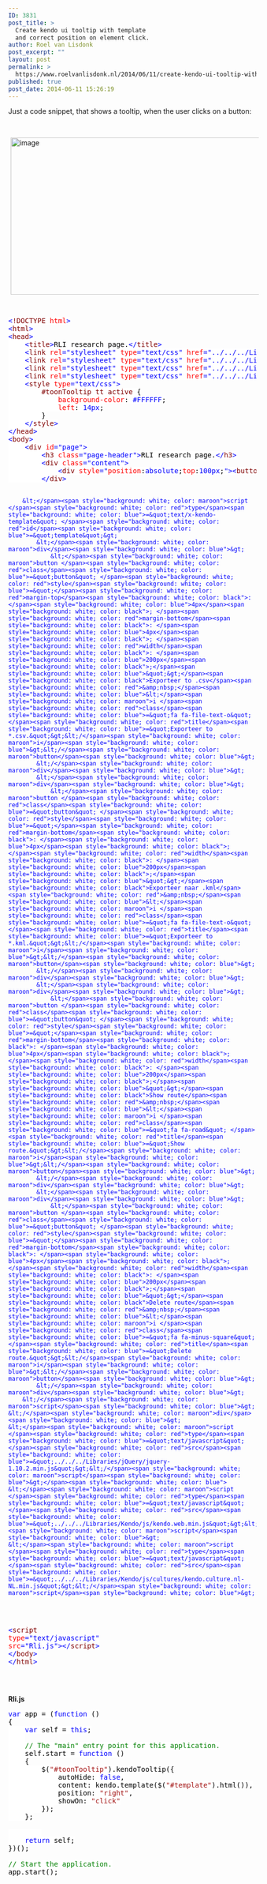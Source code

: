 ```yaml
---
ID: 3831
post_title: >
  Create kendo ui tooltip with template
  and correct position on element click.
author: Roel van Lisdonk
post_excerpt: ""
layout: post
permalink: >
  https://www.roelvanlisdonk.nl/2014/06/11/create-kendo-ui-tooltip-with-template-and-correct-position-on-element-click/
published: true
post_date: 2014-06-11 15:26:19
---
```

<p>Just a code snippet, that shows a tooltip, when the user clicks on a button:</p>  <p>&#160;</p>  <p><a href="http://www.roelvanlisdonk.nl/wp-content/uploads/2014/06/image7.png" rel="lightbox"><img title="image" style="border-top: 0px; border-right: 0px; background-image: none; border-bottom: 0px; padding-top: 0px; padding-left: 0px; margin: 0px 5px; border-left: 0px; display: inline; padding-right: 0px" border="0" alt="image" src="http://www.roelvanlisdonk.nl/wp-content/uploads/2014/06/image_thumb7.png" width="580" height="318" /></a></p>  <p>&#160;</p>  <pre class="code"><span style="background: white; color: blue">&lt;</span><span style="background: white; color: maroon">!DOCTYPE </span><span style="background: white; color: red">html</span><span style="background: white; color: blue">&gt;
&lt;</span><span style="background: white; color: maroon">html</span><span style="background: white; color: blue">&gt;
&lt;</span><span style="background: white; color: maroon">head</span><span style="background: white; color: blue">&gt;
    &lt;</span><span style="background: white; color: maroon">title</span><span style="background: white; color: blue">&gt;</span><span style="background: white; color: black">RLI research page.</span><span style="background: white; color: blue">&lt;/</span><span style="background: white; color: maroon">title</span><span style="background: white; color: blue">&gt;
    &lt;</span><span style="background: white; color: maroon">link </span><span style="background: white; color: red">rel</span><span style="background: white; color: blue">=&quot;stylesheet&quot; </span><span style="background: white; color: red">type</span><span style="background: white; color: blue">=&quot;text/css&quot; </span><span style="background: white; color: red">href</span><span style="background: white; color: blue">=&quot;../../../Libraries/Kendo/styles/kendo.common.min.css&quot; /&gt;
    &lt;</span><span style="background: white; color: maroon">link </span><span style="background: white; color: red">rel</span><span style="background: white; color: blue">=&quot;stylesheet&quot; </span><span style="background: white; color: red">type</span><span style="background: white; color: blue">=&quot;text/css&quot; </span><span style="background: white; color: red">href</span><span style="background: white; color: blue">=&quot;../../../Libraries/Kendo/styles/kendo.rtl.min.css&quot; /&gt;
    &lt;</span><span style="background: white; color: maroon">link </span><span style="background: white; color: red">rel</span><span style="background: white; color: blue">=&quot;stylesheet&quot; </span><span style="background: white; color: red">type</span><span style="background: white; color: blue">=&quot;text/css&quot; </span><span style="background: white; color: red">href</span><span style="background: white; color: blue">=&quot;../../../Libraries/Kendo/styles/kendo.metro.min.css&quot; /&gt;
    &lt;</span><span style="background: white; color: maroon">link </span><span style="background: white; color: red">rel</span><span style="background: white; color: blue">=&quot;stylesheet&quot; </span><span style="background: white; color: red">type</span><span style="background: white; color: blue">=&quot;text/css&quot; </span><span style="background: white; color: red">href</span><span style="background: white; color: blue">=&quot;../../../Libraries/FontAwesome/css/font-awesome.min.css&quot; /&gt;</span><span style="background: white; color: blue">
    &lt;</span><span style="background: white; color: maroon">style </span><span style="background: white; color: red">type</span><span style="background: white; color: blue">=&quot;text/css&quot;&gt;
        </span><span style="background: white; color: maroon">#toonTooltip_tt_active </span><span style="background: white; color: black">{
            </span><span style="background: white; color: red">background-color</span><span style="background: white; color: black">: </span><span style="background: white; color: blue">#FFFFFF</span><span style="background: white; color: black">;
            </span><span style="background: white; color: red">left</span><span style="background: white; color: black">: </span><span style="background: white; color: blue">14px</span><span style="background: white; color: black">;
        }
    </span><span style="background: white; color: blue">&lt;/</span><span style="background: white; color: maroon">style</span><span style="background: white; color: blue">&gt;
&lt;/</span><span style="background: white; color: maroon">head</span><span style="background: white; color: blue">&gt;
&lt;</span><span style="background: white; color: maroon">body</span><span style="background: white; color: blue">&gt;
    &lt;</span><span style="background: white; color: maroon">div </span><span style="background: white; color: red">id</span><span style="background: white; color: blue">=&quot;page&quot;&gt;
        &lt;</span><span style="background: white; color: maroon">h3 </span><span style="background: white; color: red">class</span><span style="background: white; color: blue">=&quot;page-header&quot;&gt;</span><span style="background: white; color: black">RLI research page.</span><span style="background: white; color: blue">&lt;/</span><span style="background: white; color: maroon">h3</span><span style="background: white; color: blue">&gt;
        &lt;</span><span style="background: white; color: maroon">div </span><span style="background: white; color: red">class</span><span style="background: white; color: blue">=&quot;content&quot;&gt;
            &lt;</span><span style="background: white; color: maroon">div </span><span style="background: white; color: red">style</span><span style="background: white; color: blue">=&quot;</span><span style="background: white; color: red">position</span><span style="background: white; color: black">:</span><span style="background: white; color: blue">absolute</span><span style="background: white; color: black">;</span><span style="background: white; color: red">top</span><span style="background: white; color: black">:</span><span style="background: white; color: blue">100px</span><span style="background: white; color: black">;</span><span style="background: white; color: blue">&quot;&gt;&lt;</span><span style="background: white; color: maroon">button </span><span style="background: white; color: red">id</span><span style="background: white; color: blue">=&quot;toonTooltip&quot; </span><span style="background: white; color: red">class</span><span style="background: white; color: blue">=&quot;button&quot;&gt;</span><span style="background: white; color: black">...</span><span style="background: white; color: blue">&lt;/</span><span style="background: white; color: maroon">button</span><span style="background: white; color: blue">&gt;&lt;/</span><span style="background: white; color: maroon">div</span><span style="background: white; color: blue">&gt;
        &lt;/</span><span style="background: white; color: maroon">div</span><span style="background: white; color: blue">&gt;

        &lt;</span><span style="background: white; color: maroon">script </span><span style="background: white; color: red">type</span><span style="background: white; color: blue">=&quot;text/x-kendo-template&quot; </span><span style="background: white; color: red">id</span><span style="background: white; color: blue">=&quot;template&quot;&gt;
            &lt;</span><span style="background: white; color: maroon">div</span><span style="background: white; color: blue">&gt;
                &lt;</span><span style="background: white; color: maroon">button </span><span style="background: white; color: red">class</span><span style="background: white; color: blue">=&quot;button&quot; </span><span style="background: white; color: red">style</span><span style="background: white; color: blue">=&quot;</span><span style="background: white; color: red">margin-top</span><span style="background: white; color: black">: </span><span style="background: white; color: blue">4px</span><span style="background: white; color: black">; </span><span style="background: white; color: red">margin-bottom</span><span style="background: white; color: black">: </span><span style="background: white; color: blue">4px</span><span style="background: white; color: black">; </span><span style="background: white; color: red">width</span><span style="background: white; color: black">: </span><span style="background: white; color: blue">200px</span><span style="background: white; color: black">;</span><span style="background: white; color: blue">&quot;&gt;</span><span style="background: white; color: black">Exporteer to .csv</span><span style="background: white; color: red">&amp;nbsp;</span><span style="background: white; color: blue">&lt;</span><span style="background: white; color: maroon">i </span><span style="background: white; color: red">class</span><span style="background: white; color: blue">=&quot;fa fa-file-text-o&quot; </span><span style="background: white; color: red">title</span><span style="background: white; color: blue">=&quot;Exporteer to *.csv.&quot;&gt;&lt;/</span><span style="background: white; color: maroon">i</span><span style="background: white; color: blue">&gt;&lt;/</span><span style="background: white; color: maroon">button</span><span style="background: white; color: blue">&gt;
            &lt;/</span><span style="background: white; color: maroon">div</span><span style="background: white; color: blue">&gt;
            &lt;</span><span style="background: white; color: maroon">div</span><span style="background: white; color: blue">&gt;
                &lt;</span><span style="background: white; color: maroon">button </span><span style="background: white; color: red">class</span><span style="background: white; color: blue">=&quot;button&quot; </span><span style="background: white; color: red">style</span><span style="background: white; color: blue">=&quot;</span><span style="background: white; color: red">margin-bottom</span><span style="background: white; color: black">: </span><span style="background: white; color: blue">4px</span><span style="background: white; color: black">; </span><span style="background: white; color: red">width</span><span style="background: white; color: black">: </span><span style="background: white; color: blue">200px</span><span style="background: white; color: black">;</span><span style="background: white; color: blue">&quot;&gt;</span><span style="background: white; color: black">Exporteer naar .kml</span><span style="background: white; color: red">&amp;nbsp;</span><span style="background: white; color: blue">&lt;</span><span style="background: white; color: maroon">i </span><span style="background: white; color: red">class</span><span style="background: white; color: blue">=&quot;fa fa-file-text-o&quot; </span><span style="background: white; color: red">title</span><span style="background: white; color: blue">=&quot;Exporteer to *.kml.&quot;&gt;&lt;/</span><span style="background: white; color: maroon">i</span><span style="background: white; color: blue">&gt;&lt;/</span><span style="background: white; color: maroon">button</span><span style="background: white; color: blue">&gt;
            &lt;/</span><span style="background: white; color: maroon">div</span><span style="background: white; color: blue">&gt;
            &lt;</span><span style="background: white; color: maroon">div</span><span style="background: white; color: blue">&gt;
                &lt;</span><span style="background: white; color: maroon">button </span><span style="background: white; color: red">class</span><span style="background: white; color: blue">=&quot;button&quot; </span><span style="background: white; color: red">style</span><span style="background: white; color: blue">=&quot;</span><span style="background: white; color: red">margin-bottom</span><span style="background: white; color: black">: </span><span style="background: white; color: blue">4px</span><span style="background: white; color: black">; </span><span style="background: white; color: red">width</span><span style="background: white; color: black">: </span><span style="background: white; color: blue">200px</span><span style="background: white; color: black">;</span><span style="background: white; color: blue">&quot;&gt;</span><span style="background: white; color: black">Show route</span><span style="background: white; color: red">&amp;nbsp;</span><span style="background: white; color: blue">&lt;</span><span style="background: white; color: maroon">i </span><span style="background: white; color: red">class</span><span style="background: white; color: blue">=&quot;fa fa-road&quot; </span><span style="background: white; color: red">title</span><span style="background: white; color: blue">=&quot;Show route.&quot;&gt;&lt;/</span><span style="background: white; color: maroon">i</span><span style="background: white; color: blue">&gt;&lt;/</span><span style="background: white; color: maroon">button</span><span style="background: white; color: blue">&gt;
            &lt;/</span><span style="background: white; color: maroon">div</span><span style="background: white; color: blue">&gt;
            &lt;</span><span style="background: white; color: maroon">div</span><span style="background: white; color: blue">&gt;
                &lt;</span><span style="background: white; color: maroon">button </span><span style="background: white; color: red">class</span><span style="background: white; color: blue">=&quot;button&quot; </span><span style="background: white; color: red">style</span><span style="background: white; color: blue">=&quot;</span><span style="background: white; color: red">margin-bottom</span><span style="background: white; color: black">: </span><span style="background: white; color: blue">4px</span><span style="background: white; color: black">; </span><span style="background: white; color: red">width</span><span style="background: white; color: black">: </span><span style="background: white; color: blue">200px</span><span style="background: white; color: black">;</span><span style="background: white; color: blue">&quot;&gt;</span><span style="background: white; color: black">Delete route</span><span style="background: white; color: red">&amp;nbsp;</span><span style="background: white; color: blue">&lt;</span><span style="background: white; color: maroon">i </span><span style="background: white; color: red">class</span><span style="background: white; color: blue">=&quot;fa fa-minus-square&quot; </span><span style="background: white; color: red">title</span><span style="background: white; color: blue">=&quot;Delete route.&quot;&gt;&lt;/</span><span style="background: white; color: maroon">i</span><span style="background: white; color: blue">&gt;&lt;/</span><span style="background: white; color: maroon">button</span><span style="background: white; color: blue">&gt;
            &lt;/</span><span style="background: white; color: maroon">div</span><span style="background: white; color: blue">&gt;
        &lt;/</span><span style="background: white; color: maroon">script</span><span style="background: white; color: blue">&gt;
    &lt;/</span><span style="background: white; color: maroon">div</span><span style="background: white; color: blue">&gt;
    &lt;</span><span style="background: white; color: maroon">script </span><span style="background: white; color: red">type</span><span style="background: white; color: blue">=&quot;text/javascript&quot; </span><span style="background: white; color: red">src</span><span style="background: white; color: blue">=&quot;../../../Libraries/jQuery/jquery-1.10.2.min.js&quot;&gt;&lt;/</span><span style="background: white; color: maroon">script</span><span style="background: white; color: blue">&gt;</span><span style="background: white; color: blue">
    &lt;</span><span style="background: white; color: maroon">script </span><span style="background: white; color: red">type</span><span style="background: white; color: blue">=&quot;text/javascript&quot; </span><span style="background: white; color: red">src</span><span style="background: white; color: blue">=&quot;../../../Libraries/Kendo/js/kendo.web.min.js&quot;&gt;&lt;/</span><span style="background: white; color: maroon">script</span><span style="background: white; color: blue">&gt;
    &lt;</span><span style="background: white; color: maroon">script </span><span style="background: white; color: red">type</span><span style="background: white; color: blue">=&quot;text/javascript&quot; </span><span style="background: white; color: red">src</span><span style="background: white; color: blue">=&quot;../../../Libraries/Kendo/js/cultures/kendo.culture.nl-NL.min.js&quot;&gt;&lt;/</span><span style="background: white; color: maroon">script</span><span style="background: white; color: blue">&gt;
</span><span style="background: white; color: #006400">    </span><span style="background: white; color: blue">&lt;</span><span style="background: white; color: maroon">script </span><span style="background: white; color: red">type</span><span style="background: white; color: blue">=&quot;text/javascript&quot; </span><span style="background: white; color: red">src</span><span style="background: white; color: blue">=&quot;Rli.js&quot;&gt;&lt;/</span><span style="background: white; color: maroon">script</span><span style="background: white; color: blue">&gt;
&lt;/</span><span style="background: white; color: maroon">body</span><span style="background: white; color: blue">&gt;
&lt;/</span><span style="background: white; color: maroon">html</span><span style="background: white; color: blue">&gt;
</span></pre>


<p>&#160;</p>

<p><strong>Rli.js</strong></p>

<pre class="code"><span style="background: white; color: blue">var </span><span style="background: white; color: black">app = (</span><span style="background: white; color: blue">function </span><span style="background: white; color: black">()
{
    </span><span style="background: white; color: blue">var </span><span style="background: white; color: black">self = </span><span style="background: white; color: blue">this</span><span style="background: white; color: black">;
    
    </span><span style="background: white; color: green">// The &quot;main&quot; entry point for this application.
    </span><span style="background: white; color: black">self.start = </span><span style="background: white; color: blue">function </span><span style="background: white; color: black">()
    {
        </span><span style="background: white; color: black">$(</span><span style="background: white; color: #a31515">&quot;#toonTooltip&quot;</span><span style="background: white; color: black">).kendoTooltip({
            autoHide: </span><span style="background: white; color: blue">false</span><span style="background: white; color: black">,
            content: kendo.template($(</span><span style="background: white; color: #a31515">&quot;#template&quot;</span><span style="background: white; color: black">).html()),
            position: </span><span style="background: white; color: #a31515">&quot;right&quot;</span><span style="background: white; color: black">,
            showOn: </span><span style="background: white; color: #a31515">&quot;click&quot;
        </span><span style="background: white; color: black">});
    };

    </span><span style="background: white; color: black">    
    </span><span style="background: white; color: blue">return </span><span style="background: white; color: black">self;
})();

</span><span style="background: white; color: green">// Start the application.
</span><span style="background: white; color: black">app.start();</span></pre>